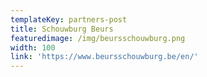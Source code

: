 ```yaml
---
templateKey: partners-post
title: Schouwburg Beurs
featuredimage: /img/beursschouwburg.png
width: 100
link: 'https://www.beursschouwburg.be/en/'
---
```

